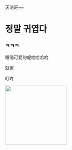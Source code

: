 <!doctype html>
<html>
<head>
<meta charset="utf-8">
<title>정말 귀엽다</title>
</head>

<body>
<p>天浩哥~~</p>
<h1>정말 귀엽다</h1>
<h3>ㅋㅋㅋ</h3>
<p>嗯嗯可爱的呢哈哈哈哈</p>
<p>就酱</p>
<p>叮咚</p>
<img src="f44cd9b4a1eb9b22d1aed15635c16d48.gif" width="200" height="191" />
<p>&nbsp;</p>
<p>&nbsp;</p>
<p>&nbsp;</p>
</body>
</html>
